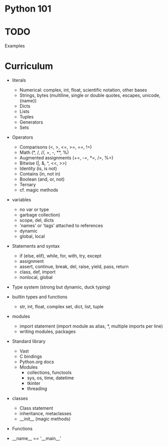 Python 101
==========

# TODO
Examples

# Curriculum
* literals
  + Numerical: complex, int, float, scientific notation, other bases
  + Strings, bytes (multiline, single or double quotes, escapes, unicode, {name})
  + Dicts
  + Lists
  + Tuples
  + Generators
  + Sets


* Operators
  + Comparisons (<, >, <=, >=, ==, !=)
  + Math (*, /, //, +, -, \*\*, %)
  + Augmented assignments (+=, -=, *=, /=, %=)
  + Bitwise (|, &, ^, <<, >>)
  + Identity (is, is not)
  + Contains (in, not in)
  + Boolean (and, or, not)
  + Ternary
  + cf. magic methods


* variables
  + no var or type
  + garbage collection)
  + scope, del, dicts
  + 'names' or 'tags' attached to references
  + dynamic
  + global, local


* Statements and syntax
  + if (else, elif), while, for, with, try, except
  + assignment
  + assert, continue, break, del, raise, yield, pass, return
  + class, def, import
  + nonlocal, global


* Type system (strong but dynamic, duck typing)


* builtin types and functions
  + str, int, float, complex set, dict, list, tuple


* modules
  + import statement (import module as alias, *, multiple imports per line)
  + writing modules, packages


* Standard library
  + Vast
  + C bindings
  + Python.org docs
  + Modules
    + collections, functools
    + sys, os, time, datetime
    + tkinter
    + threading


* classes
  + Class statement
  + inheritance, metaclasses
  + \_\_init\_\_ (magic methods)


* Functions


* \_\_name\_\_ == '\_\_main\_\_'
